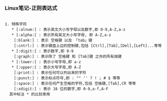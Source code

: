 ### Linux笔记-正则表达式
<pre><code>
1. 特殊字符
   * [:alnum:] : 表示英文大小写字母以及数字,即 0-9,A-Z,a-z
   * [:alpha:] : 表示所有英文大小写字母, 即 A-Z,a-z
    [:blank:] : 表示 空格键 以及 「tab」键
    [:cntrl:] : 表示键盘上边的控制键,包括 [Ctrl],[Tab],[Del],[Left]...等等
   * [:digit:] : 表示数字,即 0-9 
    [:graph:] : 表示除了 空格键 和 [Tab]键 之外的所有按键
   * [:lower:] : 表示小写字母,即 a-z
   * [:upper:] : 表示大写字母,即 A-Z
    [:print:] : 表示任何可以列出来的字符
    [:punct:] : 表示标点符号,即 : "" '' ? ! ; # $ 等等
    [:space:] : 表示任何产生空格的字符,包括 空格键,[Tab],CR 等等
    [:xdigit:] : 表示 16 位的数字,即 0-9,a-f,A-F
  其中标注 * 的比较常用









</code></pre>





